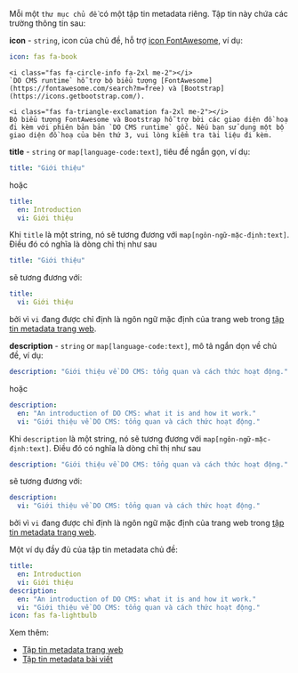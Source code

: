 Mỗi một `thư mục chủ đề` có một tập tin metadata riêng. Tập tin này chứa các trường thông tin sau:

**icon** - `string`, icon của chủ đề, hỗ trợ [icon FontAwesome](https://fontawesome.com/search?m=free), ví dụ:
```yaml
icon: fas fa-book
```

```bs-alert info flex
<i class="fas fa-circle-info fa-2xl me-2"></i>
`DO CMS runtime` hỗ trợ bộ biểu tượng [FontAwesome](https://fontawesome.com/search?m=free) và [Bootstrap](https://icons.getbootstrap.com/).
```

```bs-alert warning flex
<i class="fas fa-triangle-exclamation fa-2xl me-2"></i>
Bộ biểu tượng FontAwesome và Bootstrap hỗ trợ bởi các giao diện đồ hoạ đi kèm với phiên bản bản `DO CMS runtime` gốc. Nếu bạn sử dụng một bộ giao diện đồ hoạ của bên thứ 3, vui lòng kiểm tra tài liệu đi kèm.
```

**title** - `string` or `map[language-code:text]`, tiêu đề ngắn gọn, ví dụ:
```yaml
title: "Giới thiệu"
```

hoặc
```yaml
title:
  en: Introduction
  vi: Giới thiệu
```

Khi `title` là một string, nó sẽ tương đương với `map[ngôn-ngữ-mặc-định:text]`. Điều đó có nghĩa là dòng chỉ thị như sau
```yaml
title: "Giới thiệu"
```
sẽ tương đương với:
```yaml
title:
  vi: Giới thiệu
```
bởi vì `vi` đang được chỉ định là ngôn ngữ mặc định của trang web trong [tập tin metadata trang web](../sitemetadata/).

**description** - `string` or `map[language-code:text]`, mô tả ngắn dọn về chủ đề, ví dụ:
```yaml
description: "Giới thiệu về DO CMS: tổng quan và cách thức hoạt động."
```

hoặc
```yaml
description:
  en: "An introduction of DO CMS: what it is and how it work."
  vi: "Giới thiệu về DO CMS: tổng quan và cách thức hoạt động."
```

Khi `description` là một string, nó sẽ tương đương với `map[ngôn-ngữ-mặc-định:text]`. Điều đó có nghĩa là dòng chỉ thị như sau
```yaml
description: "Giới thiệu về DO CMS: tổng quan và cách thức hoạt động."
```
sẽ tương đương với:
```yaml
description:
  vi: "Giới thiệu về DO CMS: tổng quan và cách thức hoạt động."
```
bởi vì `vi` đang được chỉ định là ngôn ngữ mặc định của trang web trong [tập tin metadata trang web](../sitemetadata/).

Một ví dụ đầy đủ của tập tin metadata chủ đề:
```yaml
title:
  en: Introduction
  vi: Giới thiệu
description:
  en: "An introduction of DO CMS: what it is and how it work."
  vi: "Giới thiệu về DO CMS: tổng quan và cách thức hoạt động."
icon: fas fa-lightbulb
```

Xem thêm:
- [Tập tin metadata trang web](../sitemetadata/)
- [Tập tin metadata bài viết](../documentmetadata/)
